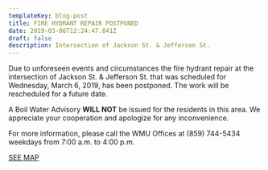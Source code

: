 ```yaml
---
templateKey: blog-post
title: FIRE HYDRANT REPAIR POSTPONED
date: 2019-03-06T12:24:47.841Z
draft: false
description: Intersection of Jackson St. & Jefferson St.
---
```

Due to unforeseen events and circumstances the fire hydrant repair at the intersection of Jackson St. & Jefferson St. that was scheduled for Wednesday, March 6, 2019, has been postponed.  The work will be rescheduled for a future date.

A Boil Water Advisory **WILL NOT** be issued for the residents in this area.  We appreciate your cooperation and apologize for any inconvenience.

For more information, please call the WMU Offices at (859) 744-5434 weekdays from 7:00 a.m. to 4:00 p.m.

[SEE MAP](https://geosync.cloud/maps/9c6053d0-4304-49e1-a64b-0466c7018bad?layer=Advisory&feature=3)
